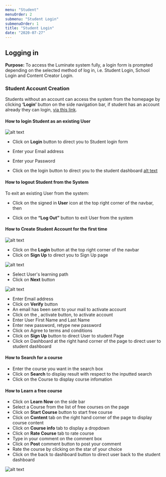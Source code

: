 ```yaml
---
menu: "Student"
menuOrder: 2
submenu: "Student Login"
submenuOrder: 1
title: "Student Login"
date: "2020-07-27"
---
```


<!-- Do Pandas eat bananas? Check out this short video that shows that yes! pandas do seem to really enjoy bananas!

<iframe width="560" height="315" src="https://www.youtube.com/embed/4SZl1r2O_bY" frameborder="0" allowfullscreen></iframe> -->

## Logging in

**Purpose:** To access the Luminate system fully, a login form is
      prompted depending on the selected method of log in, i.e. Student Login,
      School Login and Content Creator Login.

### Student Account Creation

Students without an account can access the system from the homepage by
      clicking **‘Login’** button on the side navigation bar, if student has
      an account already they can login, [via this link](https://www.luminate.ng/LoginView).

  #### How to login Student as an existing User

  ![alt text](/images/Verify.png "Title") 

  * Click on **Login** button to direct you to Student login form
  * Enter your Email address
  * Enter your Password
  
  * Click on the login button to direct you to the student dashboard
  [alt text](/images/loginForm.jpg "Title") 

#### How to logout Student from the System

 To exit an existing User from the system:
 * Click on the signed in **User** icon at the top right corner of the navbar,
 then

 * Click on the **“Log Out”** button to exit User from the system


#### How to Create Student Account for the first time

![alt text](/images/Login.png "Title") 

 * Click on the  **Login** button at the top right corner of the navbar
 * Click on **Sign Up** to direct you to Sign Up page

 ![alt text](/images/SignUp.png "Title") 

 * Select User's learning path
 * Click on **Next** button
 
 ![alt text](/images/Account.png "Title") 
 
 * Enter Email address
 * Click on **Verify** button
 * An email has been sent to your mail to activate account
 * Click on the , activate  button, to activate account
 * Enter User First Name and Last Name
 * Enter new password, retype new password
 * Click on Agree to terms and conditions
 * Click on <b>Sign Up</b> button to direct User to student Page
 * Click on Dashboard at the right hand corner of the page to direct user to student dashboard

#### How to  Search for a course

 * Enter the course you want in the search box
 * Click on **Search** to display result with respect to the inputted search
 * Click on the Course to display course infomation

 #### How to Learn a free course

  * Click on **Learn Now** on the side bar
  * Select  a Course from the list of free courses on the page
  * Click on **Start Course** button to start free course
  * Click on **Content** tab on the right hand corner of the page to display course content
  * Click on **Course info** tab to  display a dropdown
  * Click on **Rate Course** tab to rate course
  * Type in your comment on the comment box
  * Click on **Post** comment button to post your comment
  * Rate the course by clicking on the star of your choice
  * Click on the back to dashboard button to direct user back to the student dashboard

  ![alt text](/images/StudentPage.png "Title") 


